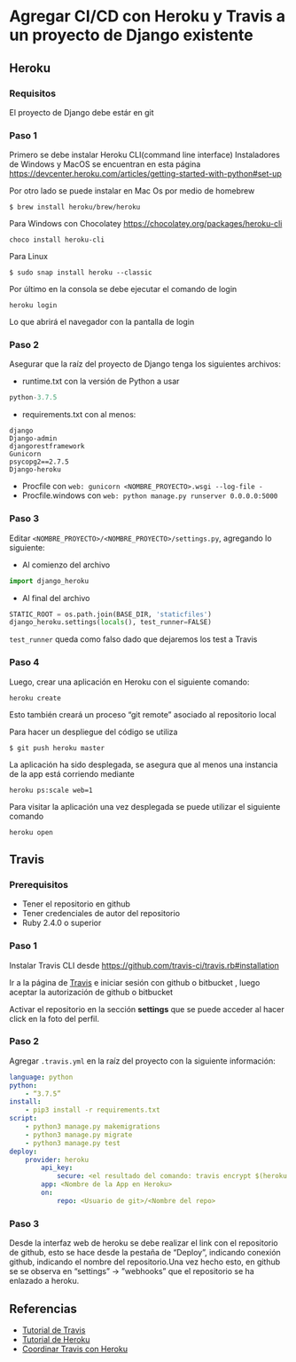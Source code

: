 # Agregar CI/CD con Heroku y Travis a un proyecto de Django existente

## Heroku

### Requisitos
El proyecto de Django debe estár en git

### Paso 1
Primero se debe instalar Heroku CLI(command line interface)
Instaladores de Windows y MacOS se encuentran en esta página https://devcenter.heroku.com/articles/getting-started-with-python#set-up

Por otro lado se puede instalar en Mac Os por medio de homebrew
``` shell
$ brew install heroku/brew/heroku
```

Para Windows con Chocolatey https://chocolatey.org/packages/heroku-cli
``` shell
choco install heroku-cli
```

Para Linux
```shell
$ sudo snap install heroku --classic
```
Por último en la consola se debe ejecutar el comando de login 
```shell
heroku login
```
Lo que abrirá el navegador con la pantalla de login

### Paso 2
Asegurar que la raíz del proyecto de Django tenga los siguientes archivos:
- runtime.txt con la versión de Python a usar
``` python
python-3.7.5
```
- requirements.txt con al menos:
```
django
Django-admin
djangorestframework
Gunicorn
psycopg2==2.7.5
Django-heroku
```
- Procfile con 
```web: gunicorn <NOMBRE_PROYECTO>.wsgi --log-file -```
- Procfile.windows con 
```web: python manage.py runserver 0.0.0.0:5000```


### Paso 3
Editar `<NOMBRE_PROYECTO>/<NOMBRE_PROYECTO>/settings.py`, agregando lo siguiente:
- Al comienzo del archivo
``` python
import django_heroku
```
- Al final del archivo 
``` python
STATIC_ROOT = os.path.join(BASE_DIR, 'staticfiles')
django_heroku.settings(locals(), test_runner=FALSE)
```

`test_runner` queda como falso dado que dejaremos los test a Travis


### Paso 4
Luego, crear una aplicación en Heroku con el siguiente comando:
```shell
heroku create
```
Esto también creará un proceso “git remote” asociado al repositorio local

Para hacer un despliegue del código se utiliza
```shell
$ git push heroku master
```

La aplicación ha sido desplegada, se asegura que al menos una instancia de la app está corriendo mediante
``` shell
heroku ps:scale web=1
```

Para visitar la aplicación una vez desplegada se puede utilizar el siguiente comando
```shell
heroku open
```

## Travis

### Prerequisitos
- Tener el repositorio en github
- Tener credenciales de autor del repositorio
- Ruby 2.4.0 o superior

### Paso 1
Instalar Travis CLI desde https://github.com/travis-ci/travis.rb#installation


Ir a la página de [Travis](travis-ci.com) e iniciar sesión con github o bitbucket , luego aceptar la autorización de github o bitbucket

Activar el repositorio en la sección **settings** que se puede acceder al hacer click en la foto del perfil.

### Paso 2
Agregar `.travis.yml` en la raíz del proyecto con la siguiente información:
``` yaml
language: python
python:
    - “3.7.5”
install:
    - pip3 install -r requirements.txt
script:
    - python3 manage.py makemigrations
    - python3 manage.py migrate
    - python3 manage.py test
deploy:
    provider: heroku
        api_key:
            secure: <el resultado del comando: travis encrypt $(heroku auth:token)>
        app: <Nombre de la App en Heroku>
        on:
            repo: <Usuario de git>/<Nombre del repo>
```
### Paso 3
Desde la interfaz web de heroku se debe realizar el link con el repositorio de github, esto se hace desde la pestaña de “Deploy”, indicando conexión github, indicando el nombre del repositorio.Una vez hecho esto, en github se se observa en “settings” -> ”webhooks” que el repositorio se ha enlazado a heroku.

## Referencias
- [Tutorial de Travis](https://docs.travis-ci.com/user/tutorial/)
- [Tutorial de Heroku](https://devcenter.heroku.com/articles/getting-started-with-python)
- [Coordinar Travis con Heroku](https://medium.com/@felipeluizsoares/automatically-deploy-with-travis-ci-and-heroku-ddba1361647f)
